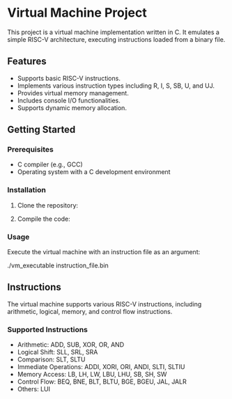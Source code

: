 # Virtual Machine Project

This project is a virtual machine implementation written in C. It emulates a simple RISC-V architecture, executing instructions loaded from a binary file.

## Features

- Supports basic RISC-V instructions.
- Implements various instruction types including R, I, S, SB, U, and UJ.
- Provides virtual memory management.
- Includes console I/O functionalities.
- Supports dynamic memory allocation.

## Getting Started

### Prerequisites

- C compiler (e.g., GCC)
- Operating system with a C development environment

### Installation

1. Clone the repository:

2. Compile the code:


### Usage

Execute the virtual machine with an instruction file as an argument:

./vm_executable instruction_file.bin


## Instructions

The virtual machine supports various RISC-V instructions, including arithmetic, logical, memory, and control flow instructions.

### Supported Instructions

- Arithmetic: ADD, SUB, XOR, OR, AND
- Logical Shift: SLL, SRL, SRA
- Comparison: SLT, SLTU
- Immediate Operations: ADDI, XORI, ORI, ANDI, SLTI, SLTIU
- Memory Access: LB, LH, LW, LBU, LHU, SB, SH, SW
- Control Flow: BEQ, BNE, BLT, BLTU, BGE, BGEU, JAL, JALR
- Others: LUI
